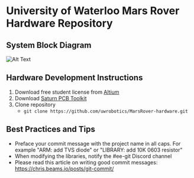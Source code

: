 # University of Waterloo Mars Rover Hardware Repository

## System Block Diagram
![Alt Text](https://github.com/uwrobotics/MarsRover-hardware/blob/master/11-21-2020-block-diagram.png)

## Hardware Development Instructions

1. Download free student license from [Altium](https://www.altium.com/solutions/academic-programs/student-licenses)
2. Download [Saturn PCB Toolkit](http://www.saturnpcb.com/pcb_toolkit/)
3. Clone repository
    - `git clone https://github.com/uwrobotics/MarsRover-hardware.git`

## Best Practices and Tips
- Preface your commit message with the project name in all caps. For example "ARM: add TVS diode" or "LIBRARY: add 10K 0603 resistor"
- When modifying the libraries, notify the #ee-git Discord channel 
- Please read this article on writing good commit messages: https://chris.beams.io/posts/git-commit/
